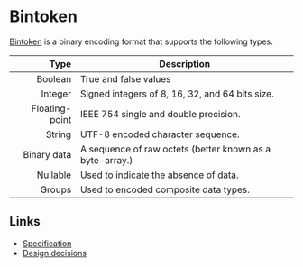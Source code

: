 # Bintoken

[Bintoken](specification.md) is a binary encoding format that supports the following types.

Type | Description
---: | ---
Boolean | True and false values
Integer | Signed integers of 8, 16, 32, and 64 bits size.
Floating-point | IEEE 754 single and double precision.
String | UTF-8 encoded character sequence.
Binary data | A sequence of raw octets (better known as a byte-array.)
Nullable | Used to indicate the absence of data.
Groups | Used to encoded composite data types.

## Links
* [Specification](specification.md)
* [Design decisions](rationale.md)

